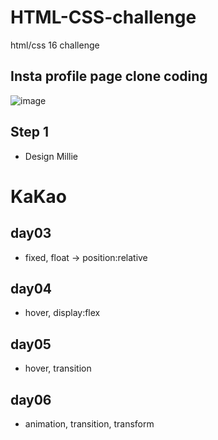 # HTML-CSS-challenge
html/css 16 challenge 

## Insta profile page clone coding
![image](https://user-images.githubusercontent.com/40200760/80856162-69fc4900-8c82-11ea-8f31-6af20f5370ba.png)


## Step 1
- Design Millie


# KaKao
## day03
- fixed, float -> position:relative
## day04
- hover, display:flex
## day05
- hover, transition
## day06
- animation, transition, transform

